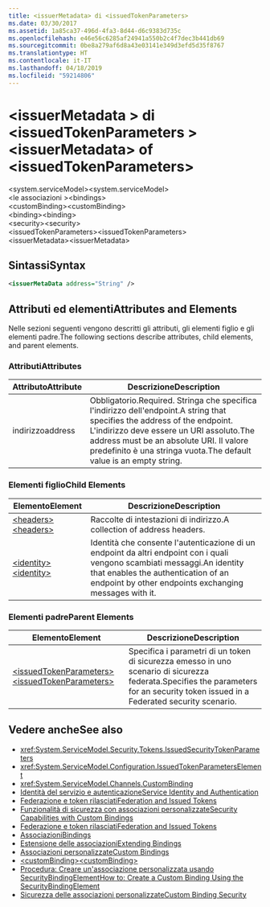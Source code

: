 ```yaml
---
title: <issuerMetadata> di <issuedTokenParameters>
ms.date: 03/30/2017
ms.assetid: 1a85ca37-496d-4fa3-8d44-d6c9383d735c
ms.openlocfilehash: e46e56c6285af24941a550b2c4f7dec3b441db69
ms.sourcegitcommit: 0be8a279af6d8a43e03141e349d3efd5d35f8767
ms.translationtype: HT
ms.contentlocale: it-IT
ms.lasthandoff: 04/18/2019
ms.locfileid: "59214806"
---
```

# <a name="issuermetadata-of-issuedtokenparameters"></a><span data-ttu-id="d1380-102">\<issuerMetadata > di \<issuedTokenParameters ></span><span class="sxs-lookup"><span data-stu-id="d1380-102">\<issuerMetadata> of \<issuedTokenParameters></span></span>
<span data-ttu-id="d1380-103">\<system.serviceModel></span><span class="sxs-lookup"><span data-stu-id="d1380-103">\<system.serviceModel></span></span>  
<span data-ttu-id="d1380-104">\<le associazioni ></span><span class="sxs-lookup"><span data-stu-id="d1380-104">\<bindings></span></span>  
<span data-ttu-id="d1380-105">\<customBinding></span><span class="sxs-lookup"><span data-stu-id="d1380-105">\<customBinding></span></span>  
<span data-ttu-id="d1380-106">\<binding></span><span class="sxs-lookup"><span data-stu-id="d1380-106">\<binding></span></span>  
<span data-ttu-id="d1380-107">\<security></span><span class="sxs-lookup"><span data-stu-id="d1380-107">\<security></span></span>  
<span data-ttu-id="d1380-108">\<issuedTokenParameters></span><span class="sxs-lookup"><span data-stu-id="d1380-108">\<issuedTokenParameters></span></span>  
<span data-ttu-id="d1380-109">\<issuerMetadata></span><span class="sxs-lookup"><span data-stu-id="d1380-109">\<issuerMetadata></span></span>  
  
## <a name="syntax"></a><span data-ttu-id="d1380-110">Sintassi</span><span class="sxs-lookup"><span data-stu-id="d1380-110">Syntax</span></span>  
  
```xml  
<issuerMetaData address="String" />
```  
  
## <a name="attributes-and-elements"></a><span data-ttu-id="d1380-111">Attributi ed elementi</span><span class="sxs-lookup"><span data-stu-id="d1380-111">Attributes and Elements</span></span>  
 <span data-ttu-id="d1380-112">Nelle sezioni seguenti vengono descritti gli attributi, gli elementi figlio e gli elementi padre.</span><span class="sxs-lookup"><span data-stu-id="d1380-112">The following sections describe attributes, child elements, and parent elements.</span></span>  
  
### <a name="attributes"></a><span data-ttu-id="d1380-113">Attributi</span><span class="sxs-lookup"><span data-stu-id="d1380-113">Attributes</span></span>  
  
|<span data-ttu-id="d1380-114">Attributo</span><span class="sxs-lookup"><span data-stu-id="d1380-114">Attribute</span></span>|<span data-ttu-id="d1380-115">Descrizione</span><span class="sxs-lookup"><span data-stu-id="d1380-115">Description</span></span>|  
|---------------|-----------------|  
|<span data-ttu-id="d1380-116">indirizzo</span><span class="sxs-lookup"><span data-stu-id="d1380-116">address</span></span>|<span data-ttu-id="d1380-117">Obbligatorio.</span><span class="sxs-lookup"><span data-stu-id="d1380-117">Required.</span></span> <span data-ttu-id="d1380-118">Stringa che specifica l'indirizzo dell'endpoint.</span><span class="sxs-lookup"><span data-stu-id="d1380-118">A string that specifies the address of the endpoint.</span></span> <span data-ttu-id="d1380-119">L'indirizzo deve essere un URI assoluto.</span><span class="sxs-lookup"><span data-stu-id="d1380-119">The address must be an absolute URI.</span></span> <span data-ttu-id="d1380-120">Il valore predefinito è una stringa vuota.</span><span class="sxs-lookup"><span data-stu-id="d1380-120">The default value is an empty string.</span></span>|  
  
### <a name="child-elements"></a><span data-ttu-id="d1380-121">Elementi figlio</span><span class="sxs-lookup"><span data-stu-id="d1380-121">Child Elements</span></span>  
  
|<span data-ttu-id="d1380-122">Elemento</span><span class="sxs-lookup"><span data-stu-id="d1380-122">Element</span></span>|<span data-ttu-id="d1380-123">Descrizione</span><span class="sxs-lookup"><span data-stu-id="d1380-123">Description</span></span>|  
|-------------|-----------------|  
|[<span data-ttu-id="d1380-124">\<headers></span><span class="sxs-lookup"><span data-stu-id="d1380-124">\<headers></span></span>](../../../../../docs/framework/configure-apps/file-schema/wcf/headers-element.md)|<span data-ttu-id="d1380-125">Raccolte di intestazioni di indirizzo.</span><span class="sxs-lookup"><span data-stu-id="d1380-125">A collection of address headers.</span></span>|  
|[<span data-ttu-id="d1380-126">\<identity></span><span class="sxs-lookup"><span data-stu-id="d1380-126">\<identity></span></span>](../../../../../docs/framework/configure-apps/file-schema/wcf/identity.md)|<span data-ttu-id="d1380-127">Identità che consente l'autenticazione di un endpoint da altri endpoint con i quali vengono scambiati messaggi.</span><span class="sxs-lookup"><span data-stu-id="d1380-127">An identity that enables the authentication of an endpoint by other endpoints exchanging messages with it.</span></span>|  
  
### <a name="parent-elements"></a><span data-ttu-id="d1380-128">Elementi padre</span><span class="sxs-lookup"><span data-stu-id="d1380-128">Parent Elements</span></span>  
  
|<span data-ttu-id="d1380-129">Elemento</span><span class="sxs-lookup"><span data-stu-id="d1380-129">Element</span></span>|<span data-ttu-id="d1380-130">Descrizione</span><span class="sxs-lookup"><span data-stu-id="d1380-130">Description</span></span>|  
|-------------|-----------------|  
|[<span data-ttu-id="d1380-131">\<issuedTokenParameters></span><span class="sxs-lookup"><span data-stu-id="d1380-131">\<issuedTokenParameters></span></span>](../../../../../docs/framework/configure-apps/file-schema/wcf/issuedtokenparameters.md)|<span data-ttu-id="d1380-132">Specifica i parametri di un token di sicurezza emesso in uno scenario di sicurezza federata.</span><span class="sxs-lookup"><span data-stu-id="d1380-132">Specifies the parameters for an security token issued in a Federated security scenario.</span></span>|  
  
## <a name="see-also"></a><span data-ttu-id="d1380-133">Vedere anche</span><span class="sxs-lookup"><span data-stu-id="d1380-133">See also</span></span>

- <xref:System.ServiceModel.Security.Tokens.IssuedSecurityTokenParameters>
- <xref:System.ServiceModel.Configuration.IssuedTokenParametersElement>
- <xref:System.ServiceModel.Channels.CustomBinding>
- [<span data-ttu-id="d1380-134">Identità del servizio e autenticazione</span><span class="sxs-lookup"><span data-stu-id="d1380-134">Service Identity and Authentication</span></span>](../../../../../docs/framework/wcf/feature-details/service-identity-and-authentication.md)
- [<span data-ttu-id="d1380-135">Federazione e token rilasciati</span><span class="sxs-lookup"><span data-stu-id="d1380-135">Federation and Issued Tokens</span></span>](../../../../../docs/framework/wcf/feature-details/federation-and-issued-tokens.md)
- [<span data-ttu-id="d1380-136">Funzionalità di sicurezza con associazioni personalizzate</span><span class="sxs-lookup"><span data-stu-id="d1380-136">Security Capabilities with Custom Bindings</span></span>](../../../../../docs/framework/wcf/feature-details/security-capabilities-with-custom-bindings.md)
- [<span data-ttu-id="d1380-137">Federazione e token rilasciati</span><span class="sxs-lookup"><span data-stu-id="d1380-137">Federation and Issued Tokens</span></span>](../../../../../docs/framework/wcf/feature-details/federation-and-issued-tokens.md)
- [<span data-ttu-id="d1380-138">Associazioni</span><span class="sxs-lookup"><span data-stu-id="d1380-138">Bindings</span></span>](../../../../../docs/framework/wcf/bindings.md)
- [<span data-ttu-id="d1380-139">Estensione delle associazioni</span><span class="sxs-lookup"><span data-stu-id="d1380-139">Extending Bindings</span></span>](../../../../../docs/framework/wcf/extending/extending-bindings.md)
- [<span data-ttu-id="d1380-140">Associazioni personalizzate</span><span class="sxs-lookup"><span data-stu-id="d1380-140">Custom Bindings</span></span>](../../../../../docs/framework/wcf/extending/custom-bindings.md)
- [<span data-ttu-id="d1380-141">\<customBinding></span><span class="sxs-lookup"><span data-stu-id="d1380-141">\<customBinding></span></span>](../../../../../docs/framework/configure-apps/file-schema/wcf/custombinding.md)
- [<span data-ttu-id="d1380-142">Procedura: Creare un'associazione personalizzata usando SecurityBindingElement</span><span class="sxs-lookup"><span data-stu-id="d1380-142">How to: Create a Custom Binding Using the SecurityBindingElement</span></span>](../../../../../docs/framework/wcf/feature-details/how-to-create-a-custom-binding-using-the-securitybindingelement.md)
- [<span data-ttu-id="d1380-143">Sicurezza delle associazioni personalizzate</span><span class="sxs-lookup"><span data-stu-id="d1380-143">Custom Binding Security</span></span>](../../../../../docs/framework/wcf/samples/custom-binding-security.md)
